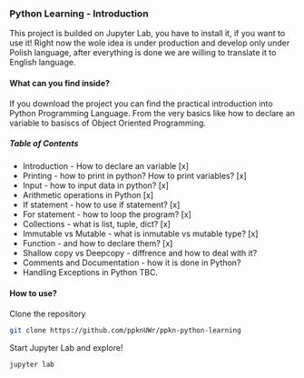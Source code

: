 ### Python Learning - Introduction

This project is builded on Jupyter Lab, you have to install it, if you want to use it! Right now the wole idea is under production and develop only under Polish language, after everything is done we are willing to translate it to English language.


#### What can you find inside?

If you download the project you can find the practical introduction into Python Programming Language. From the very basics like how to declare an variable to basiscs of Object Oriented Programming.

##### Table of Contents

* Introduction - How to declare an variable [x]
* Printing - how to print in python? How to print variables? [x]
* Input - how to input data in python? [x]
* Arithmetic operations in Python [x]
* If statement - how to use if statement? [x]
* For statement - how to loop the program? [x]
* Collections - what is list, tuple, dict? [x]
* Immutable vs Mutable - what is inmutable vs mutable type? [x]
* Function - and how to declare them? [x]
* Shallow copy vs Deepcopy - diffrence and how to deal with it?
* Comments and Documentation - how it is done in Python?
* Handling Exceptions in Python
TBC.

#### How to use?


Clone the repository 

``` bash
git clone https://github.com/ppknUWr/ppkn-python-learning
```

Start Jupyter Lab and explore!
``` bash
jupyter lab
```
